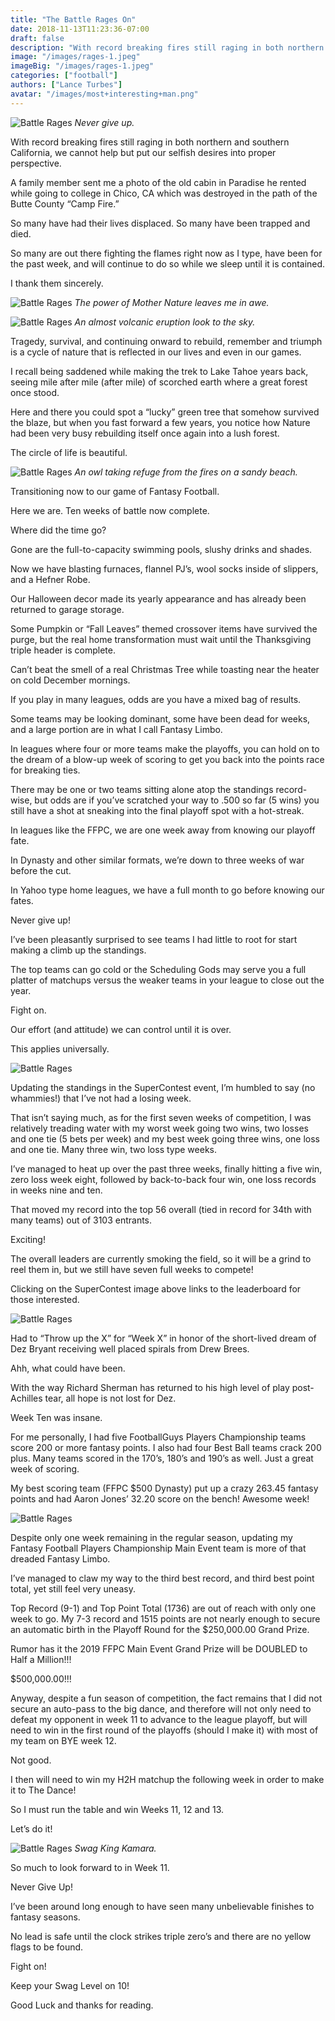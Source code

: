 ```yaml
---
title: "The Battle Rages On"
date: 2018-11-13T11:23:36-07:00
draft: false
description: "With record breaking fires still raging in both northern and southern California, we cannot help but put our selfish desires into proper perspective."
image: "/images/rages-1.jpeg"
imageBig: "/images/rages-1.jpeg"
categories: ["football"]
authors: ["Lance Turbes"]
avatar: "/images/most+interesting+man.png"
---
```


![Battle Rages](/images/rages-1.jpeg)
_Never give up._

With record breaking fires still raging in both northern and southern California, we cannot help but put our selfish desires into proper perspective.

A family member sent me a photo of the old cabin in Paradise he rented while going to college in Chico, CA which was destroyed in the path of the Butte County “Camp Fire.”

So many have had their lives displaced. So many have been trapped and died.

So many are out there fighting the flames right now as I type, have been for the past week, and will continue to do so while we sleep until it is contained.

I thank them sincerely.

![Battle Rages](/images/rages-2.jpeg)
_The power of Mother Nature leaves me in awe._

![Battle Rages](/images/rages-3.jpeg)
_An almost volcanic eruption look to the sky._

Tragedy, survival, and continuing onward to rebuild, remember and triumph is a cycle of nature that is reflected in our lives and even in our games.

I recall being saddened while making the trek to Lake Tahoe years back, seeing mile after mile (after mile) of scorched earth where a great forest once stood.

Here and there you could spot a “lucky” green tree that somehow survived the blaze, but when you fast forward a few years, you notice how Nature had been very busy rebuilding itself once again into a lush forest.

The circle of life is beautiful.

![Battle Rages](/images/rages-4.jpeg)
_An owl taking refuge from the fires on a sandy beach._

Transitioning now to our game of Fantasy Football.

Here we are. Ten weeks of battle now complete.

Where did the time go?

Gone are the full-to-capacity swimming pools, slushy drinks and shades.

Now we have blasting furnaces, flannel PJ’s, wool socks inside of slippers, and a Hefner Robe.

Our Halloween decor made its yearly appearance and has already been returned to garage storage.

Some Pumpkin or “Fall Leaves” themed crossover items have survived the purge, but the real home transformation must wait until the Thanksgiving triple header is complete.

Can’t beat the smell of a real Christmas Tree while toasting near the heater on cold December mornings.

If you play in many leagues, odds are you have a mixed bag of results.

Some teams may be looking dominant, some have been dead for weeks, and a large portion are in what I call Fantasy Limbo.

In leagues where four or more teams make the playoffs, you can hold on to the dream of a blow-up week of scoring to get you back into the points race for breaking ties.

There may be one or two teams sitting alone atop the standings record-wise, but odds are if you’ve scratched your way to .500 so far (5 wins) you still have a shot at sneaking into the final playoff spot with a hot-streak.

In leagues like the FFPC, we are one week away from knowing our playoff fate.

In Dynasty and other similar formats, we’re down to three weeks of war before the cut.

In Yahoo type home leagues, we have a full month to go before knowing our fates.

Never give up!

I’ve been pleasantly surprised to see teams I had little to root for start making a climb up the standings.

The top teams can go cold or the Scheduling Gods may serve you a full platter of matchups versus the weaker teams in your league to close out the year.

Fight on.

Our effort (and attitude) we can control until it is over.

This applies universally.

![Battle Rages](/images/rages-5.jpeg)

Updating the standings in the SuperContest event, I’m humbled to say (no whammies!) that I’ve not had a losing week.

That isn’t saying much, as for the first seven weeks of competition, I was relatively treading water with my worst week going two wins, two losses and one tie (5 bets per week) and my best week going three wins, one loss and one tie. Many three win, two loss type weeks.

I’ve managed to heat up over the past three weeks, finally hitting a five win, zero loss week eight, followed by back-to-back four win, one loss records in weeks nine and ten.

That moved my record into the top 56 overall (tied in record for 34th with many teams) out of 3103 entrants.

Exciting!

The overall leaders are currently smoking the field, so it will be a grind to reel them in, but we still have seven full weeks to compete!

Clicking on the SuperContest image above links to the leaderboard for those interested.

![Battle Rages](/images/rages-6.png)

Had to “Throw up the X” for “Week X” in honor of the short-lived dream of Dez Bryant receiving well placed spirals from Drew Brees.

Ahh, what could have been.

With the way Richard Sherman has returned to his high level of play post-Achilles tear, all hope is not lost for Dez.

Week Ten was insane.

For me personally, I had five FootballGuys Players Championship teams score 200 or more fantasy points. I also had four Best Ball teams crack 200 plus. Many teams scored in the 170’s, 180’s and 190’s as well. Just a great week of scoring.

My best scoring team (FFPC $500 Dynasty) put up a crazy 263.45 fantasy points and had Aaron Jones’ 32.20 score on the bench! Awesome week!

![Battle Rages](/images/rages-7.jpeg)

Despite only one week remaining in the regular season, updating my Fantasy Football Players Championship Main Event team is more of that dreaded Fantasy Limbo.

I’ve managed to claw my way to the third best record, and third best point total, yet still feel very uneasy.

Top Record (9-1) and Top Point Total (1736) are out of reach with only one week to go. My 7-3 record and 1515 points are not nearly enough to secure an automatic birth in the Playoff Round for the $250,000.00 Grand Prize.

Rumor has it the 2019 FFPC Main Event Grand Prize will be DOUBLED to Half a Million!!!

$500,000.00!!!

Anyway, despite a fun season of competition, the fact remains that I did not secure an auto-pass to the big dance, and therefore will not only need to defeat my opponent in week 11 to advance to the league playoff, but will need to win in the first round of the playoffs (should I make it) with most of my team on BYE week 12.

Not good.

I then will need to win my H2H matchup the following week in order to make it to The Dance!

So I must run the table and win Weeks 11, 12 and 13.

Let’s do it!

![Battle Rages](/images/rages-8.jpg)
_Swag King Kamara._

So much to look forward to in Week 11.

Never Give Up!

I’ve been around long enough to have seen many unbelievable finishes to fantasy seasons.

No lead is safe until the clock strikes triple zero’s and there are no yellow flags to be found.

Fight on!

Keep your Swag Level on 10!

Good Luck and thanks for reading.
